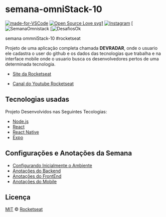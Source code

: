 # semana-omniStack-10

[![made-for-VSCode](https://img.shields.io/badge/Made%20for-VSCode-1f425f.svg)](https://code.visualstudio.com/)
[![Open Source Love svg1](https://badges.frapsoft.com/os/v1/open-source.svg?v=103)](https://opensource.org/)
[![Instagram](https://img.shields.io/badge/Instagram-%40devpedrolourenco-orange)](https://www.instagram.com/devpedrolourenco/)
[![SemanaOmnistack](https://img.shields.io/badge/OmniStack-done-green?logo=data:image/png;base64,iVBORw0KGgoAAAANSUhEUgAAABAAAAAQCAMAAAAoLQ9TAAAALVBMVEVHcExxWsF0XMJzXMJxWcFsUsD///9jRrzY0u6Xh9Gsn9n39fyMecy0qd2bjNJWBT0WAAAABHRSTlMA2Do606wF2QAAAGlJREFUGJVdj1cWwCAIBLEsRU3uf9xobDH8+GZwUYi8i6ucJwrxKE+7D0G9Q4vlYqtmCSjndr4CgCgzlyFgfKfKCVO0LrPKjmiqMxGXkJwNnXskqWG+1oSM+BSwD8f29YLNjvx/OQrn+g99oQSoNmt3PgAAAABJRU5ErkJggg==)
[![DesafiosOk](https://img.shields.io/badge/desafios-OK-blueviolet%22)

 semana ommniStack-10  #rocketseat

 Projeto de uma aplicação completa chamada **DEVRADAR**, onde o usuario ele cadastra o user do github e os dados das tecnologias que trabalha e na interface mobile onde o usuario busca os desenvolvedores pertos de uma determinada tecnologia. 
 
 - [Site da Rocketseat](https://rocketseat.com.br/)

 - [Canal do Youtube Rocketseat](https://www.youtube.com/channel/UCSfwM5u0Kce6Cce8_S72olg)

##  Tecnologias usadas
Projeto Desenvolvidos nas Seguintes Tecologias:

- [Node.js](https://nodejs.org/en/)
- [React](https://reactjs.org)
- [React Native](https://docs.rocketseat.dev/ambiente-react-native/introducao)
- [Expo](https://expo.io/)

## Configurações e Anotações da Semana

- [Configurando Inicialmente o Ambiente](files/text/configurando-o-ambiente.md)
- [Anotações do Backend](files/text/explicacao-backend.md)
- [Anotações do FrontEnd](files/text/explicacao-frontend.md)
- [Anotações do Mobile](files/text/explicacao-mobile.md)


## Licença

[MIT](files/licence/Licence.md) &copy; [Rocketseat](https://rocketseat.com.br/)

